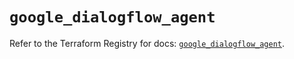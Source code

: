 # `google_dialogflow_agent`

Refer to the Terraform Registry for docs: [`google_dialogflow_agent`](https://registry.terraform.io/providers/hashicorp/google-beta/5.39.1/docs/resources/google_dialogflow_agent).
